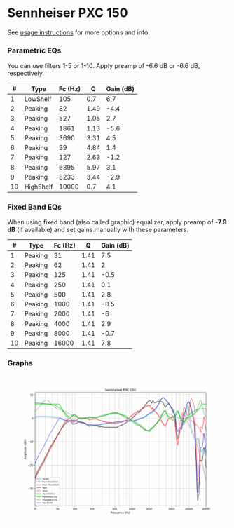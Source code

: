 # Sennheiser PXC 150
See [usage instructions](https://github.com/jaakkopasanen/AutoEq#usage) for more options and info.

### Parametric EQs
You can use filters 1-5 or 1-10. Apply preamp of -6.6 dB or -6.6 dB, respectively.

|   # | Type      |   Fc (Hz) |    Q |   Gain (dB) |
|-----|-----------|-----------|------|-------------|
|   1 | LowShelf  |       105 | 0.7  |         6.7 |
|   2 | Peaking   |        82 | 1.49 |        -4.4 |
|   3 | Peaking   |       527 | 1.05 |         2.7 |
|   4 | Peaking   |      1861 | 1.13 |        -5.6 |
|   5 | Peaking   |      3690 | 3.31 |         4.5 |
|   6 | Peaking   |        99 | 4.84 |         1.4 |
|   7 | Peaking   |       127 | 2.63 |        -1.2 |
|   8 | Peaking   |      6395 | 5.97 |         3.1 |
|   9 | Peaking   |      8233 | 3.44 |        -2.9 |
|  10 | HighShelf |     10000 | 0.7  |         4.1 |

### Fixed Band EQs
When using fixed band (also called graphic) equalizer, apply preamp of **-7.9 dB** (if available) and set gains manually with these parameters.

|   # | Type    |   Fc (Hz) |    Q |   Gain (dB) |
|-----|---------|-----------|------|-------------|
|   1 | Peaking |        31 | 1.41 |         7.5 |
|   2 | Peaking |        62 | 1.41 |         2   |
|   3 | Peaking |       125 | 1.41 |        -0.5 |
|   4 | Peaking |       250 | 1.41 |         0.1 |
|   5 | Peaking |       500 | 1.41 |         2.8 |
|   6 | Peaking |      1000 | 1.41 |        -0.5 |
|   7 | Peaking |      2000 | 1.41 |        -6   |
|   8 | Peaking |      4000 | 1.41 |         2.9 |
|   9 | Peaking |      8000 | 1.41 |        -0.7 |
|  10 | Peaking |     16000 | 1.41 |         7.8 |

### Graphs
![](./Sennheiser%20PXC%20150.png)
